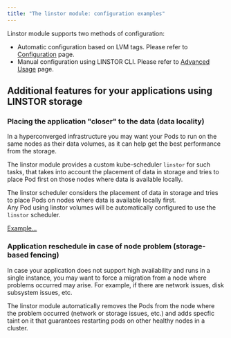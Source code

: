 ```yaml
---
title: "The linstor module: configuration examples"
---
```


Linstor module supports two methods of configuration:

- Automatic configuration based on LVM tags. Please refer to [Configuration](configuration.html) page.
- Manual configuration using LINSTOR CLI. Please refer to [Advanced Usage](advanced_usage.html) page.

## Additional features for your applications using LINSTOR storage

### Placing the application "closer" to the data (data locality)

In a hyperconverged infrastructure you may want your Pods to run on the same nodes as their data volumes, as it can help get the best performance from the storage.

The linstor module provides a custom kube-scheduler `linstor` for such tasks, that takes into account the placement of data in storage and tries to place Pod first on those nodes where data is available locally.

The linstor scheduler considers the placement of data in storage and tries to place Pods on nodes where data is available locally first.  
Any Pod using linstor volumes will be automatically configured to use the `linstor` scheduler.

[Example...](usage.html#using-the-linstor-scheduler)

### Application reschedule in case of node problem (storage-based fencing)

In case your application does not support high availability and runs in a single instance, you may want to force a migration from a node where problems occurred may arise. For example, if there are network issues, disk subsystem issues, etc.

The linstor module automatically removes the Pods from the node where the problem occurred (network or storage issues, etc.) and adds specfic taint on it that guarantees restarting pods on other healthy nodes in a cluster.
